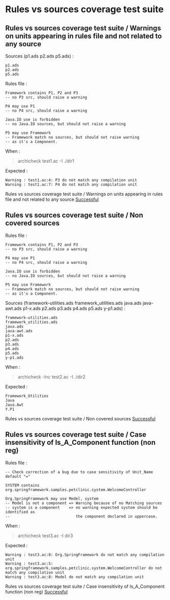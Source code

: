 
# Rules vs sources coverage test suite



##  Rules vs sources coverage test suite / Warnings on units appearing in rules file and not related to any source


  Sources (p1.ads
p2.ads
p5.ads) :  

```  
p1.ads
p2.ads
p5.ads
```  

  Rules file :  

```  
Framework contains P1, P2 and P3
-- no P3 src, should raise a warning

P4 may use P1 
-- no P4 src, should raise a warning

Java.IO use is forbidden
-- no Java.IO sources, but should not raise a warning

P5 may use Framework
-- Framework match no sources, but should not raise warning
-- as it's a Component.

```  

  When :  

  > archicheck test1.ac -I ./dir1  

  Expected :  

```  
Warning : test1.ac:4: P3 do not match any compilation unit
Warning : test1.ac:7: P4 do not match any compilation unit
```  


Rules vs sources coverage test suite / Warnings on units appearing in rules file and not related to any source [Successful](tests_status.md#successful)

##  Rules vs sources coverage test suite / Non covered sources

  Rules file :  

```  
Framework contains P1, P2 and P3
-- no P3 src, should raise a warning

P4 may use P1 
-- no P4 src, should raise a warning

Java.IO use is forbidden
-- no Java.IO sources, but should not raise a warning

P5 may use Framework
-- Framework match no sources, but should not raise warning
-- as it's a Component.

```  

  Sources (framework-utilities.ads
framework_utilities.ads
java.ads
java-awt.ads
p1-x.ads
p2.ads
p3.ads
p4.ads
p5.ads
y-p1.ads) :  

```  
framework-utilities.ads
framework_utilities.ads
java.ads
java-awt.ads
p1-x.ads
p2.ads
p3.ads
p4.ads
p5.ads
y-p1.ads
```  

  When :  

  > archicheck -lnc test2.ac -I ./dir2  

  Expected :  

```  
Framework_Utilities
Java
Java.Awt
Y.P1
```  


Rules vs sources coverage test suite / Non covered sources [Successful](tests_status.md#successful)

##  Rules vs sources coverage test suite / Case insensitivity of Is_A_Component function (non reg)

  Rules file :  

```  
-- Check correction of a bug due to case sensitivity of Unit_Name default "="

SYSTEM contains org.springframework.samples.petclinic.system.WelcomeController

Org.SpringFramework may use Model, system
-- Model is not a component => Warning because of no Matching sources
-- system is a component    => no warning expected system should be identified as
--                             the component declared in uppercase.
```  

  When :  

  > archicheck test3.ac -I dir3  

  Expected :  

```  
Warning : test3.ac:8: Org.SpringFramework do not match any compilation unit
Warning : test3.ac:5: org.springframework.samples.petclinic.system.WelcomeController do not match any compilation unit
Warning : test3.ac:8: Model do not match any compilation unit
```  


Rules vs sources coverage test suite / Case insensitivity of Is_A_Component function (non reg) [Successful](tests_status.md#successful)
